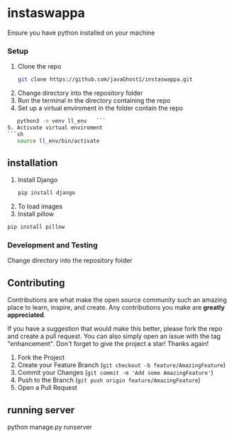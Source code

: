 <!--
*** Thanks for checking out the Best-README-Template. If you have a suggestion
*** that would make this better, please fork the repo and create a pull request
*** or simply open an issue with the tag "enhancement".
*** Don't forget to give the project a star!
*** Thanks again! Now go create something AMAZING! :D
-->
# instaswappa
Ensure you have python installed on your machine

### Setup
1. Clone the repo
   ```sh
   git clone https://github.com/javaGhost1/instaswappa.git
   ```
2. Change directory into the repository folder
3. Run the terminal in the directory containing the repo
4. Set up a virtual enviroment in the folder contain the repo
```sh
   python3 -m venv ll_env   ```
5. Activate virtual enviroment
```sh
   source ll_env/bin/activate
   ```
## installation
1. Install Django
   ```sh
   pip install django
   ```
 2. To load images
 3. Install pillow
   ```sh
   pip install pillow
   ```
### Development and Testing
Change directory into the repository folder


## Contributing

Contributions are what make the open source community such an amazing place to learn, inspire, and create. Any contributions you make are **greatly appreciated**.

If you have a suggestion that would make this better, please fork the repo and create a pull request. You can also simply open an issue with the tag "enhancement".
Don't forget to give the project a star! Thanks again!

1. Fork the Project
2. Create your Feature Branch (`git checkout -b feature/AmazingFeature`)
3. Commit your Changes (`git commit -m 'Add some AmazingFeature'`)
4. Push to the Branch (`git push origin feature/AmazingFeature`)
5. Open a Pull Request


## running server
python manage.py runserver
